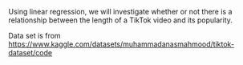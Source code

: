 Using linear regression, we will investigate whether or not there is a relationship between the length of a TikTok video and its popularity.

Data set is from https://www.kaggle.com/datasets/muhammadanasmahmood/tiktok-dataset/code
